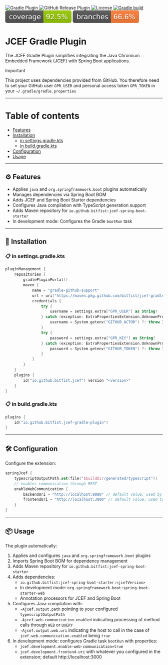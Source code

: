 ![Gradle Plugin](https://img.shields.io/static/v1?label=Gradle&message=Plugin&color=blue&logo=gradle)
![GitHub Release Plugin](https://img.shields.io/static/v1?label=GitHub&message=Release&color=blue&logo=github)
![License](https://img.shields.io/badge/License-Apache%20License%20Version%202.0-blue)
[![Gradle build](https://github.com/bitfist/jcef-gradle-plugin/actions/workflows/test.yml/badge.svg)](https://github.com/bitfist/jcef-gradle-plugin/actions/workflows/test.yml)
![Coverage](.github/badges/jacoco.svg)
![Branches](.github/badges/branches.svg)

# JCEF Gradle Plugin

The JCEF Gradle Plugin simplifies integrating the Java Chromium Embedded Framework (JCEF) with Spring Boot applications.

> [!IMPORTANT]
> This project uses dependencies provided from GitHub. You therefore need to set your GitHub user `GPR_USER` and
> personal access token `GPR_TOKEN` in your `~/.gradle/gradle.properties`

---

Table of contents
=================
* [Features](#-features)
* [Installation](#-installation)
  * [in settings.gradle.kts](#-in-settingsgradlekts)
  * [in build.gradle.kts](#-in-buildgradlekts)
* [Configuration](#-configuration)
* [Usage](#-usage)

---

## ⚙️ **Features**

- Applies `java` and `org.springframework.boot` plugins automatically
- Manages dependencies via Spring Boot BOM
- Adds JCEF and Spring Boot Starter dependencies
- Configures Java compilation with TypeScript generation support
- Adds Maven repository for `io.github.bitfist:jcef-spring-boot-starter`
- In development mode: Configures the Gradle `bootRun` task

---

## 🔧 **Installation**

### 📋 **in settings.gradle.kts**

```kotlin
pluginManagement {
	repositories {
		gradlePluginPortal()
		maven {
			name = "gradle-github-support"
			url = uri("https://maven.pkg.github.com/bitfist/jcef-gradle-plugin")
			credentials {
				try {
					username = settings.extra["GPR_USER"] as String?
				} catch (exception: ExtraPropertiesExtension.UnknownPropertyException) {
					username = System.getenv("GITHUB_ACTOR") ?: throw IllegalArgumentException("GITHUB_ACTOR not set")
				}
				try {
					password = settings.extra["GPR_KEY"] as String?
				} catch (exception: ExtraPropertiesExtension.UnknownPropertyException) {
					password = System.getenv("GITHUB_TOKEN") ?: throw IllegalArgumentException("GITHUB_TOKEN not set")
				}
			}
		}
	}
	plugins {
		id("io.github.bitfist.jcef") version "<version>"
	}
}
```

### 📋 **in build.gradle.kts**
```kotlin
plugins {
	id("io.github.bitfist.jcef-gradle-plugin")
}
```

---

## 🛠️ **Configuration**

Configure the extension:

```kotlin
springJcef {
	typescriptOutputPath.set(file("$buildDir/generated/typescript"))
	// enables communication through REST
	enableWebCommunication {
		backendUri = "http://localhost:8080" // default value; used by the generated TypeScript services
		frontendUri = "http://localhost:3000" // default value; used to initialize the JCEF browser
	}
}
```

---

## 📦 **Usage**

The plugin automatically:

1. Applies and configures `java` and `org.springframework.boot` plugins
2. Imports Spring Boot BOM for dependency management
3. Adds Maven repository for `io.github.bitfist:jcef-spring-boot-starter`
4. Adds dependencies:
	- `io.github.bitfist:jcef-spring-boot-starter:<jcefVersion>`
	 - In development mode: `org.springframework.boot:spring-boot-starter-web`
	- Annotation processors for JCEF and Spring Boot
5. Configures Java compilation with:
	- `-Ajcef.output.path` pointing to your configured `typescriptOutputPath`
	- `-Ajcef.web.communication.enabled` indicating processing of method calls through `WEB` or `QUERY`
	- `-Ajcef.output.web.uri` indicating the host to call in the case of `jcef.web.communication.enabled` being `true`
6. In development mode: configures Gradle task `bootRun` with properties:
	- `jcef.development.enable-web-communication=true`
	- `jcef.development.frontend-uri` with whatever you configured in the extension; default http://localhost:3000
